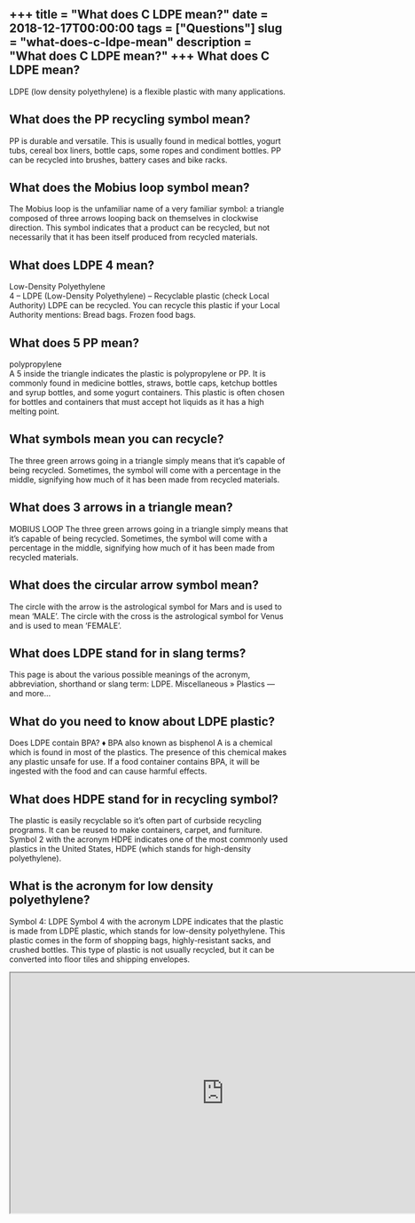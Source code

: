 +++
title = "What does C LDPE mean?"
date = 2018-12-17T00:00:00
tags = ["Questions"]
slug = "what-does-c-ldpe-mean"
description = "What does C LDPE mean?"
+++
What does C LDPE mean?
----------------------

LDPE (low density polyethylene) is a flexible plastic with many applications.

What does the PP recycling symbol mean?
---------------------------------------

PP is durable and versatile. This is usually found in medical bottles, yogurt tubs, cereal box liners, bottle caps, some ropes and condiment bottles. PP can be recycled into brushes, battery cases and bike racks.

What does the Mobius loop symbol mean?
--------------------------------------

The Mobius loop is the unfamiliar name of a very familiar symbol: a triangle composed of three arrows looping back on themselves in clockwise direction. This symbol indicates that a product can be recycled, but not necessarily that it has been itself produced from recycled materials.

What does LDPE 4 mean?
----------------------

Low-Density Polyethylene  
4 – LDPE (Low-Density Polyethylene) – Recyclable plastic (check Local Authority) LDPE can be recycled. You can recycle this plastic if your Local Authority mentions: Bread bags. Frozen food bags.

What does 5 PP mean?
--------------------

polypropylene  
A 5 inside the triangle indicates the plastic is polypropylene or PP. It is commonly found in medicine bottles, straws, bottle caps, ketchup bottles and syrup bottles, and some yogurt containers. This plastic is often chosen for bottles and containers that must accept hot liquids as it has a high melting point.

What symbols mean you can recycle?
----------------------------------

The three green arrows going in a triangle simply means that it’s capable of being recycled. Sometimes, the symbol will come with a percentage in the middle, signifying how much of it has been made from recycled materials.

What does 3 arrows in a triangle mean?
--------------------------------------

MOBIUS LOOP The three green arrows going in a triangle simply means that it’s capable of being recycled. Sometimes, the symbol will come with a percentage in the middle, signifying how much of it has been made from recycled materials.

What does the circular arrow symbol mean?
-----------------------------------------

The circle with the arrow is the astrological symbol for Mars and is used to mean ‘MALE’. The circle with the cross is the astrological symbol for Venus and is used to mean ‘FEMALE’.

What does LDPE stand for in slang terms?
----------------------------------------

This page is about the various possible meanings of the acronym, abbreviation, shorthand or slang term: LDPE. Miscellaneous » Plastics — and more…

What do you need to know about LDPE plastic?
--------------------------------------------

Does LDPE contain BPA? ♦ BPA also known as bisphenol A is a chemical which is found in most of the plastics. The presence of this chemical makes any plastic unsafe for use. If a food container contains BPA, it will be ingested with the food and can cause harmful effects.

What does HDPE stand for in recycling symbol?
---------------------------------------------

The plastic is easily recyclable so it’s often part of curbside recycling programs. It can be reused to make containers, carpet, and furniture. Symbol 2 with the acronym HDPE indicates one of the most commonly used plastics in the United States, HDPE (which stands for high-density polyethylene).

What is the acronym for low density polyethylene?
-------------------------------------------------

Symbol 4: LDPE Symbol 4 with the acronym LDPE indicates that the plastic is made from LDPE plastic, which stands for low-density polyethylene. This plastic comes in the form of shopping bags, highly-resistant sacks, and crushed bottles. This type of plastic is not usually recycled, but it can be converted into floor tiles and shipping envelopes.

<iframe allow="accelerometer; autoplay; clipboard-write; encrypted-media; gyroscope; picture-in-picture" allowfullscreen="" class="__youtube_prefs__  epyt-is-override  no-lazyload" data-no-lazy="1" data-origheight="433" data-origwidth="770" data-skipgform_ajax_framebjll="" height="433" id="_ytid_77090" loading="lazy" src="https://www.youtube.com/embed/57MkhN_E2tE?enablejsapi=1&autoplay=0&cc_load_policy=0&cc_lang_pref=&iv_load_policy=1&loop=0&modestbranding=0&rel=1&fs=1&playsinline=0&autohide=2&theme=dark&color=red&controls=1&" title="YouTube player" width="770"></iframe>